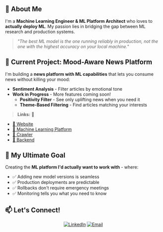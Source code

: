 ## 🚀 About Me

I'm a **Machine Learning Engineer & ML Platform Architect** who loves to **actually deploy ML**. My passion lies in bridging the gap between ML research and production systems.

> _"The best ML model is the one running reliably in production, not the one with the highest accuracy on your local machine."_

## 🔭 Current Project: Mood-Aware News Platform

I'm building a **news platform with ML capabilities** that lets you consume news without killing your mood:

- **Sentiment Analysis** - Filter articles by emotional tone
- **Work in Progress** - More features coming soon!
  - **Positivity Filter** - See only uplifting news when you need it
  - **Theme-Based Filtering** - Find articles matching your interests

> **Links:** 🔗

- [🔗 Website](https://smart-news-frontend.vercel.app/)
- [📂 Machine Learning Platform](https://github.com/Antoine-Prieur/smart-news-ml)
- [📂 Crawler](https://github.com/Antoine-Prieur/smart-news-crawler)
- [📂 Backend](https://github.com/Antoine-Prieur/smart-news-backend)

## 🎯 My Ultimate Goal

Creating the **ML platform I'd actually want to work with** - where:

- ✅ Adding new model versions is seamless
- ✅ Production deployments are predictable
- ✅ Rollbacks don't require emergency meetings
- ✅ Monitoring tells you what you need to know

## 📫 Let's Connect!

<div align="center">

[![LinkedIn](https://img.shields.io/badge/LinkedIn-0077B5?style=for-the-badge&logo=linkedin&logoColor=white)](https://www.linkedin.com/in/antoine-prieur-22458a170)
[![Email](https://img.shields.io/badge/Email-D14836?style=for-the-badge&logo=gmail&logoColor=white)](mailto:antoine.prieur45@gmail.com)

</div>
